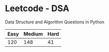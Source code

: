 # Leetcode - DSA

Data Structure and Algorithm Questions in Python

| Easy   |  Medium  | Hard |
|--------|----------|------|
|   120  |    148   |  41  |
